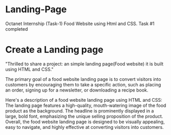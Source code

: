 # Landing-Page
Octanet Internship (Task-1) Food Website using Html and CSS.
 Task #1 completed 
 # Create a Landing page 
"Thrilled to share a project:  an simple landing page(Food website) it is built using HTML and CSS."

The primary goal of a food website landing page is to convert visitors into customers by encouraging them to take a specific action, such as placing an order, signing up for a newsletter, or downloading a recipe book.

Here's a description of a food website landing page using HTML and CSS:
The landing page features a high-quality, mouth-watering image of the food product as the background. The headline is prominently displayed in a large, bold font, emphasizing the unique selling proposition of the product.
Overall, the food website landing page is designed to be visually appealing, easy to navigate, and highly effective at converting visitors into customers.

